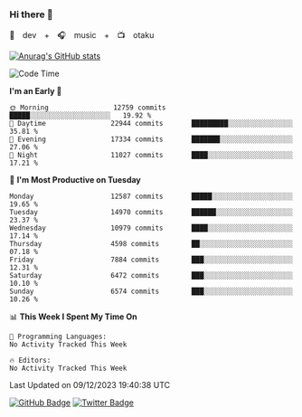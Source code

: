 ### Hi there 👋

🚀　dev　+　🎧　music　+　📺　otaku


[![Anurag's GitHub stats](https://github-readme-stats.vercel.app/api?username=koheitasaka&count_private=true&show_icons=true&theme=monokai)](https://github.com/koheitasaka/github-readme-stats)

<!--START_SECTION:waka-->
![Code Time](http://img.shields.io/badge/Code%20Time-1%2C161%20hrs%2023%20mins-blue)

**I'm an Early 🐤** 

```text
🌞 Morning                12759 commits       █████░░░░░░░░░░░░░░░░░░░░   19.92 % 
🌆 Daytime                22944 commits       █████████░░░░░░░░░░░░░░░░   35.81 % 
🌃 Evening                17334 commits       ███████░░░░░░░░░░░░░░░░░░   27.06 % 
🌙 Night                  11027 commits       ████░░░░░░░░░░░░░░░░░░░░░   17.21 % 
```
📅 **I'm Most Productive on Tuesday** 

```text
Monday                   12587 commits       █████░░░░░░░░░░░░░░░░░░░░   19.65 % 
Tuesday                  14970 commits       ██████░░░░░░░░░░░░░░░░░░░   23.37 % 
Wednesday                10979 commits       ████░░░░░░░░░░░░░░░░░░░░░   17.14 % 
Thursday                 4598 commits        ██░░░░░░░░░░░░░░░░░░░░░░░   07.18 % 
Friday                   7884 commits        ███░░░░░░░░░░░░░░░░░░░░░░   12.31 % 
Saturday                 6472 commits        ███░░░░░░░░░░░░░░░░░░░░░░   10.10 % 
Sunday                   6574 commits        ███░░░░░░░░░░░░░░░░░░░░░░   10.26 % 
```


📊 **This Week I Spent My Time On** 

```text
💬 Programming Languages: 
No Activity Tracked This Week

🔥 Editors: 
No Activity Tracked This Week
```


 Last Updated on 09/12/2023 19:40:38 UTC
<!--END_SECTION:waka-->

[![GitHub Badge](https://img.shields.io/badge/GitHub-100000?style=for-the-badge&logo=github&logoColor=white)](https://github.com/koheitasaka)
[![Twitter Badge](https://img.shields.io/badge/Twitter-1DA1F2?style=for-the-badge&logo=twitter&logoColor=white)](https://twitter.com/sleep_asleep_)

